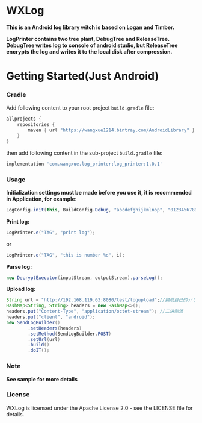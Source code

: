 # WXLog
**This is an Android log library witch is based on Logan and Timber.**


**LogPrinter contains two tree plant, DebugTree and ReleaseTree. DebugTree writes log to console of android studio, but ReleaseTree encrypts the log and writes it to the local disk after compression.**

# Getting Started(Just Android)

### Gradle 

Add following content to your root project `build.gradle` file:

```groovy
allprojects {
    repositories {
        maven { url "https://wangxue1214.bintray.com/AndroidLibrary" }
    }
}
```

then add following content in the sub-project `build.gradle` file:

```groovy
implementation 'com.wangxue.log_printer:log_printer:1.0.1'
```

### Usage

**Initialization settings must be made before you use it, it is recommended in Application, for example:**

```java
LogConfig.init(this, BuildConfig.Debug, "abcdefghijkmlnop", "0123456789012345");
```

**Print log:**
```java
LogPrinter.e("TAG", "print log");
```
or
```java
LogPrinter.e("TAG", "this is number %d", i);
```

**Parse log:**
```java
new DecryptExecutor(inputStream, outputStream).parseLog();
```

**Upload log:**
```java
String url = "http://192.168.119.63:8080/test/logupload";//换成自己的url
HashMap<String, String> headers = new HashMap<>();
headers.put("Content-Type", "application/octet-stream"); //二进制流
headers.put("client", "android");
new SendLogBuilder()
        .setHeaders(headers)
        .setMethod(SendLogBuilder.POST)
        .setUrl(url)
        .build()
        .doIT();
```

### Note

**See sample for more details**

### License

WXLog is licensed under the Apache License 2.0 - see the LICENSE file for details.
